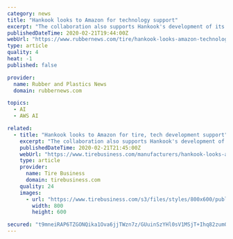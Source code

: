 ```yaml
---
category: news
title: "Hankook looks to Amazon for technology support"
excerpt: "The collaboration also supports Hankook's development of its virtual compound design, which predicts the material properties of tires and uses artificial intelligence to determine an optimal compound, the South Korean tire maker said. The AWS cloud platform also will enable Hankook to store the data obtained from the VCD system, process it and ..."
publishedDateTime: 2020-02-21T19:44:00Z
webUrl: "https://www.rubbernews.com/tire/hankook-looks-amazon-technology-support"
type: article
quality: 4
heat: -1
published: false

provider:
  name: Rubber and Plastics News
  domain: rubbernews.com

topics:
  - AI
  - AWS AI

related:
  - title: "Hankook looks to Amazon for tire, tech development support"
    excerpt: "The collaboration also supports Hankook's development of its virtual compound design (VCD), which the company said can predict the material properties of tires and uses artificial intelligence to determine an optimal compound. The AWS cloud platform also will enable Hankook to store data obtained from the VCD system and process and analyze them ..."
    publishedDateTime: 2020-02-21T21:45:00Z
    webUrl: "https://www.tirebusiness.com/manufacturers/hankook-looks-amazon-tire-tech-development-support"
    type: article
    provider:
      name: Tire Business
      domain: tirebusiness.com
    quality: 24
    images:
      - url: "https://www.tirebusiness.com/s3/files/styles/800x600/public/Hankook%20tire-main_i.png"
        width: 800
        height: 600

secured: "t9mneiRAP6TZGONQika1Ova6jjTWzn7z/GUuinSzYHl0sV1MSjT+Ihq82zum05kxGxZvcfn7Bv2UfzoqoEUHStG2vmn4aAvzbuBN5fEZ/MvAcD9YSde7rdLRitLbm+5ELNMGVLKUsTAIe0L+d7T97mu3IfBsh6pDUamxEO/hpMxaCqG+SasAOoX4OIqdpv7dcnhhMXAMe3D1Y8ptLzq6aiEjvccr1+IRo61BvYMABsqFBOufHUkVJseeO986U8MRhalpaANbi6tbngURZ4/KNe2Z1AWEZ2qAHHXkXUPqug84+9C8HZzIPBubFfWfdqJoAPim+9KxHis2mT7XbnsKWiT6jf/2UT9vRjss4yMJfuaAypRZhYGAE3fkZWGGVqA+a5t99gowKTT0dSa5T/Xt9QGRt5roeycrB0ugGe1Ih6h4dPSyl433l926RP1SvLQ/uNBHJBDity9lDPVNb4LF+reOvfW4JSfHRXWISLR3g5Q=;y7SK9iXpdastzj+I2ruOpw=="
---
```


